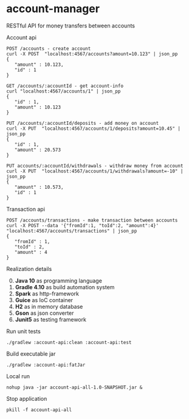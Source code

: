 # account-manager
RESTful API for money transfers between accounts

Account api
```
POST /accounts - create account
curl -X POST  "localhost:4567/accounts?amount=10.123" | json_pp
{
   "amount" : 10.123,
   "id" : 1
}

GET /accounts/:accountId - get account-info
curl "localhost:4567/accounts/1" | json_pp
{
   "id" : 1,
   "amount" : 10.123
}

PUT /accounts/:accountId/deposits - add money on account
curl -X PUT  "localhost:4567/accounts/1/deposits?amount=10.45" | json_pp
{
   "id" : 1,
   "amount" : 20.573
}

PUT accounts/:accountId/withdrawals - withdraw money from account
curl -X PUT  "localhost:4567/accounts/1/withdrawals?amount=-10" | json_pp
{
   "amount" : 10.573,
   "id" : 1
}
```

Transaction api
```
POST /accounts/transactions - make transaction between accounts
curl -X POST --data '{"fromId":1, "toId":2, "amount":4}' "localhost:4567/accounts/transactions" | json_pp
{
   "fromId" : 1,
   "toId" : 2,
   "amount" : 4
}
```

Realization details

0. **Java 10** as programming language
1. **Gradle 4.10** as build automation system
2. **Spark** as http-framework
3. **Guice** as IoC container
4. **H2** as in memory database
5. **Gson** as json converter
6. **Junit5** as testing framework

Run unit tests
```
./gradlew :account-api:clean :account-api:test
```

Build executable jar
```
./gradlew :account-api:fatJar
```

Local run
```
nohup java -jar account-api-all-1.0-SNAPSHOT.jar &
```

Stop application
```
pkill -f account-api-all
```
